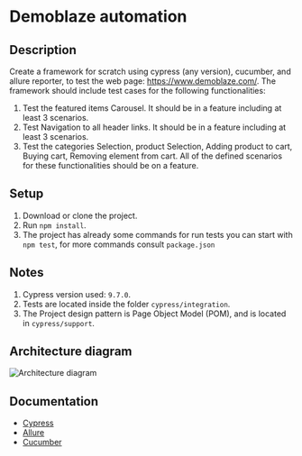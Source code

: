 # Demoblaze automation

## Description
Create a framework for scratch using cypress (any version), cucumber, and allure reporter, to test the web page: https://www.demoblaze.com/. The framework should include test cases for the following functionalities:
1. Test the featured items Carousel. It should be in a feature including at least 3 scenarios.
2. Test Navigation to all header links. It should be in a feature including at least 3 scenarios.
3. Test the categories Selection, product Selection, Adding product to cart, Buying cart, Removing element from cart. All of the defined scenarios for these functionalities should be on a feature.

## Setup
1. Download or clone the project.
2. Run ```npm install```.
3. The project has already some commands for run tests you can start with ```npm test```, for more commands consult ```package.json```

## Notes
1. Cypress version used: ```9.7.0```.
2. Tests are located inside the folder ```cypress/integration```.
3. The Project design pattern is Page Object Model (POM), and is located in ```cypress/support```.

## Architecture diagram

![Architecture diagram]()

## Documentation
- [Cypress](https://docs.cypress.io/guides/overview/why-cypress)
- [Allure](https://docs.qameta.io/allure/)
- [Cucumber](https://cucumber.io/)
